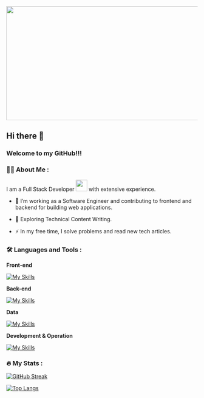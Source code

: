 <div id="header" align="center">
  <img src="https://media.giphy.com/media/RbDKaczqWovIugyJmW/giphy.gif" width="600" height="300">
</div>


## Hi there 👋 
### Welcome to my GitHub!!!

### :woman_technologist: About Me :

I am a Full Stack Developer <img src="https://media.giphy.com/media/WUlplcMpOCEmTGBtBW/giphy.gif" width="30"> with extensive experience.

- :telescope: I’m working as a Software Engineer and contributing to frontend and backend for building web applications.

- :seedling: Exploring Technical Content Writing.

- :zap: In my free time, I solve problems and read new tech articles.

### :hammer_and_wrench: Languages and Tools :

__Front-end__

[![My Skills](https://skillicons.dev/icons?i=html,css,js,jquery,bootstrap,angular,vue,react)](https://skillicons.dev)


__Back-end__

[![My Skills](https://skillicons.dev/icons?i=php,python,spring,java,nodejs,nuxtjs,ocaml,laravel,wordpress)](https://skillicons.dev)


__Data__

[![My Skills](https://skillicons.dev/icons?i=redis,mongodb,aws,mysql)](https://skillicons.dev)


__Development & Operation__

[![My Skills](https://skillicons.dev/icons?i=git,azure)](https://skillicons.dev)

### :fire: My Stats :

[![GitHub Streak](http://github-readme-streak-stats.herokuapp.com?user=sealinesun&theme=github-dark-blue&hide_border=true&date_format=M%20j%5B%2C%20Y%5D)](https://git.io/streak-stats)

[![Top Langs](https://github-readme-stats.vercel.app/api/top-langs/?username=sealinesun&layout=compact&theme=vision-friendly-dark)](https://github.com/anuraghazra/github-readme-stats)


